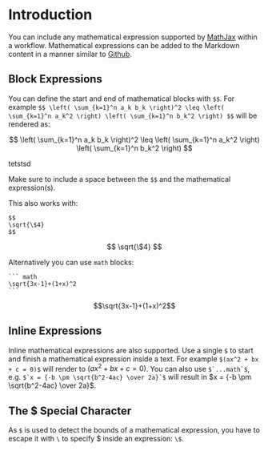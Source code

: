 # Introduction
You can include any mathematical expression supported by [MathJax](https://www.mathjax.org/) within a workflow. Mathematical expressions can be added to the Markdown content in a manner similar to [Github](https://docs.github.com/en/get-started/writing-on-github/working-with-advanced-formatting/writing-mathematical-expressions).

## Block Expressions
You can define the start and end of mathematical blocks with `$$`. 
For example `$$ \left( \sum_{k=1}^n a_k b_k \right)^2 \leq \left( \sum_{k=1}^n a_k^2 \right) \left( \sum_{k=1}^n b_k^2 \right) $$` will be rendered as:

$$ \left( \sum_{k=1}^n a_k b_k \right)^2 \leq \left( \sum_{k=1}^n a_k^2 \right) \left( \sum_{k=1}^n b_k^2 \right) $$ 

tetstsd

Make sure to include a space between the `$$` and the mathematical expression(s).

This also works with:
```
$$
\sqrt{\$4}
$$
```

$$
\sqrt{\$4}
$$

Alternatively you can use `math` blocks:
````
``` math
\sqrt{3x-1}+(1+x)^2
```
````

``` math
\sqrt{3x-1}+(1+x)^2
```

## Inline Expressions
Inline mathematical expressions are also supported. Use a single `$` to start and finish a mathematical expression inside a text. For example `$(ax^2 + bx + c = 0)$` will render to $(ax^2 + bx + c = 0)$. 
You can also use ``$`...math`$``, e.g. ``$`x = {-b \pm \sqrt{b^2-4ac} \over 2a}`$`` will result in $`x = {-b \pm \sqrt{b^2-4ac} \over 2a}`$.

## The \$ Special Character
As `$` is used to detect the bounds of a mathematical expression, you have to escape it with `\` to specify \$ inside an expression: `\$`.
